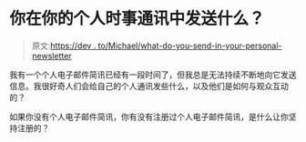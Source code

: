 # 你在你的个人时事通讯中发送什么？

> 原文:[https://dev . to/Michael/what-do-you-send-in-your-personal-newsletter](https://dev.to/michael/what-do-you-send-in-your-personal-newsletter)

我有一个个人电子邮件简讯已经有一段时间了，但我总是无法持续不断地向它发送信息。我很好奇人们会给自己的个人通讯发些什么，以及他们是如何与观众互动的？

如果你没有个人电子邮件简讯，你有没有注册过个人电子邮件简讯，是什么让你坚持注册的？
